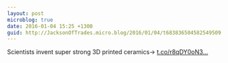 ```yaml
---
layout: post
microblog: true
date: 2016-01-04 15:25 +1300
guid: http://JacksonOfTrades.micro.blog/2016/01/04/t683836504582549509.html
---
```

Scientists invent super strong 3D printed ceramics→ [t.co/r8qDY0oN3...](https://t.co/r8qDY0oN3h)
